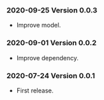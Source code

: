 ### 2020-09-25 Version 0.0.3

* Improve model.

### 2020-09-01 Version 0.0.2

* Improve dependency.

### 2020-07-24 Version 0.0.1

* First release.
